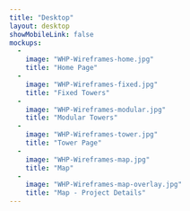 ```yaml
---
title: "Desktop"
layout: desktop
showMobileLink: false
mockups:
  -
    image: "WHP-Wireframes-home.jpg"
    title: "Home Page"
  -
    image: "WHP-Wireframes-fixed.jpg"
    title: "Fixed Towers"
  -
    image: "WHP-Wireframes-modular.jpg"
    title: "Modular Towers"
  -
    image: "WHP-Wireframes-tower.jpg"
    title: "Tower Page"
  -
    image: "WHP-Wireframes-map.jpg"
    title: "Map"
  -
    image: "WHP-Wireframes-map-overlay.jpg"
    title: "Map - Project Details"
---
```

